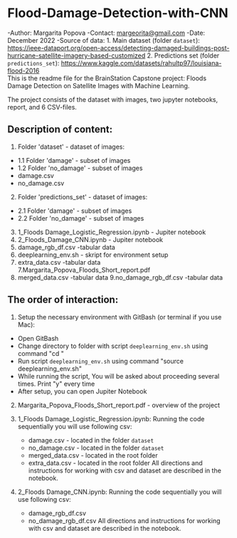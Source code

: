 # Flood-Damage-Detection-with-CNN

-Author: Margarita Popova
-Contact: margeorita@gmail.com
-Date: December 2022
-Source of data: 
    1. Main dataset (folder `dataset`): https://ieee-dataport.org/open-access/detecting-damaged-buildings-post-hurricane-satellite-imagery-based-customized
    2. Predictions set (folder `predictions_set`): https://www.kaggle.com/datasets/rahultp97/louisiana-flood-2016             
This is the readme file for the BrainStation Capstone project: Floods Damage Detection on Satellite Images with Machine Learning.

The project consists of the dataset with images, two jupyter notebooks, report, and 6 CSV-files.

## Description of content:
1. Folder 'dataset' - dataset of images:
 - 1.1 Folder 'damage' - subset of images
 - 1.2 Folder 'no_damage' - subset of images
 - damage.csv
 - no_damage.csv

2. Folder 'predictions_set' - dataset of images:
  - 2.1 Folder 'damage' - subset of images
  - 2.2 Folder 'no_damage' - subset of images

3. 1_Floods Damage_Logistic_Regression.ipynb - Jupiter notebook
4. 2_Floods_Damage_CNN.ipynb - Jupiter notebook
5. damage_rgb_df.csv -tabular data
6. deeplearning_env.sh - skript for environment setup
6. extra_data.csv -tabular data
7.Margarita_Popova_Floods_Short_report.pdf
8. merged_data.csv -tabular data
9.no_damage_rgb_df.csv -tabular data


## The order of interaction:
1. Setup the necessary environment with GitBash (or terminal if you use Mac):
 - Open GitBash
 - Change directory to folder with script `deeplearning_env.sh` using command "cd <your directory>"
 - Run script `deeplearning_env.sh` using command "source deeplearning_env.sh"
 - While running the script, You will be asked about proceeding several times. Print "y" every time
 - After setup, you can open Jupiter Notebook

2. Margarita_Popova_Floods_Short_report.pdf - overview of the project

3. 1_Floods Damage_Logistic_Regression.ipynb:
   Running the code sequentially you will use following csv:
    - damage.csv - located in the folder `dataset`
    - no_damage.csv - located in the folder `dataset`
    - merged_data.csv - located in the root folder
    - extra_data.csv - located in the root folder
   All directions and instructions for working with csv and dataset are described in the notebook.

4. 2_Floods Damage_CNN.ipynb:
   Running the code sequentially you will use following csv:
    - damage_rgb_df.csv
    - no_damage_rgb_df.csv
   All directions and instructions for working with csv and dataset are described in the notebook.
    

